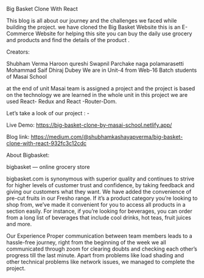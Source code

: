 Big Basket Clone With React


This blog is all about our journey and the challenges we faced while building the project. we have cloned the Big Basket Website this is an E-Commerce Website for helping this site you can buy the daily use grocery and products and find the details of the product .

Creators:

Shubham Verma
Haroon qureshi
Swapnil Parchake
naga polamarasetti
Mohammad Saif
Dhiraj Dubey
We are in Unit-4 from Web-16 Batch students of Masai School

at the end of unit Masai team is assigned a project and the project is based on the technology we are learned in the whole unit in this project we are used React- Redux and React -Router-Dom.

Let’s take a look of our project : -


Live Demo: https://big-basket-clone-by-masai-school.netlify.app/

Blog link: https://medium.com/@shubhamkashayapverma/big-basket-clone-with-react-932fc3c12cdc

About Bigbasket:

bigbasket — online grocery store

bigbasket.com is synonymous with superior quality and continues to strive for higher levels of customer trust and confidence, by taking feedback and giving our customers what they want. We have added the convenience of pre-cut fruits in our Fresho range. If it’s a product category you’re looking to shop from, we’ve made it convenient for you to access all products in a section easily. For instance, if you’re looking for beverages, you can order from a long list of beverages that include cool drinks, hot teas, fruit juices and more.

Our Experience
Proper communication between team members leads to a hassle-free journey, right from the beginning of the week we all communicated through zoom for clearing doubts and checking each other’s progress till the last minute. Apart from problems like load shading and other technical problems like network issues, we managed to complete the project.
